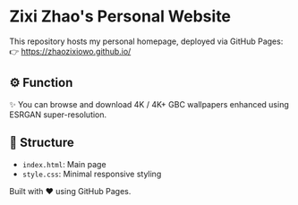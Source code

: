 # Zixi Zhao's Personal Website

This repository hosts my personal homepage, deployed via GitHub Pages:  
👉 https://zhaozixiowo.github.io/

## ⚙️ Function

✨ You can browse and download 4K / 4K+ GBC wallpapers enhanced using ESRGAN super-resolution.

## 📄 Structure

- `index.html`: Main page  
- `style.css`: Minimal responsive styling

Built with ❤️ using GitHub Pages.
